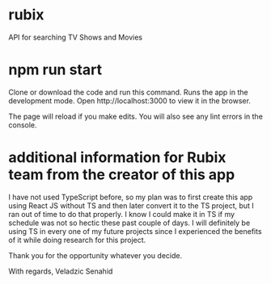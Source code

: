 # rubix
API for searching TV Shows and Movies


# npm run start

Clone or download the code and run this command.
Runs the app in the development mode.
Open http://localhost:3000 to view it in the browser.

The page will reload if you make edits.
You will also see any lint errors in the console.

# additional information for Rubix team from the creator of this app

I have not used TypeScript before, so my plan was to first create this app using React JS without TS and then later convert it to the TS project, but I ran out of time to do that properly.
I know I could make it in TS if my schedule was not so hectic these past couple of days. I will definitely be using TS in every one of my future projects since I experienced 
the benefits of it while doing research for this project.

Thank you for the opportunity whatever you decide.

With regards,
Veladzic Senahid

